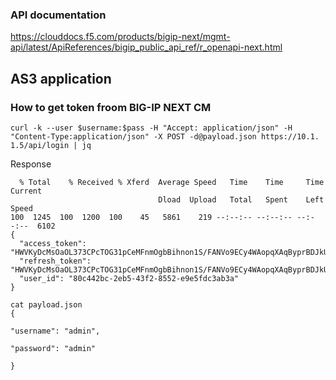 ### API documentation
https://clouddocs.f5.com/products/bigip-next/mgmt-api/latest/ApiReferences/bigip_public_api_ref/r_openapi-next.html


## AS3 application


### How to get token froom BIG-IP NEXT CM
```
curl -k --user $username:$pass -H "Accept: application/json" -H "Content-Type:application/json" -X POST -d@payload.json https://10.1.
1.5/api/login | jq

```
Response
```
  % Total    % Received % Xferd  Average Speed   Time    Time     Time  Current
                                 Dload  Upload   Total   Spent    Left  Speed
100  1245  100  1200  100    45   5861    219 --:--:-- --:--:-- --:--:--  6102
{
  "access_token": "HWVKyDcMsOaOL373CPcTOG31pCeMFnmOgbBihnon1S/FANVo9ECy4WAopqXAqByprBDJkUvw9e9+Q1qqHmA3bZLymsgimPM9pdbLRh88+brdCiHCP7l9oilqYQKmwH+cg+ufehLfYUxpqIT+5KAqSL0aXIkd8VQoimBxL8eMokftKwjhzkHJrU2o4y+mGEVYuhHtYCHRucXQiPppTbw/=",
  "refresh_token": "HWVKyDcMsOaOL373CPcTOG31pCeMFnmOgbBihnon1S/FANVo9ECy4WAopqXAqByprBDJkUvw9e9+Q1qqHmA3bZLymsgimPM9pdbLRh88+brdCiHCP7l9pmxpYTCmwH+cg+ufehLfYUxpqIT+5KAqSL0aXIkd8VQoimBxL8eMokftKwjhzkHJrU2o4y+mGEVYuhHtYCHRucXQiPppTbw/g==",
  "user_id": "80c442bc-2eb5-43f2-8552-e9e5fdc3ab3a"
}
```

```
cat payload.json 
{

"username": "admin",

"password": "admin"

}
```

